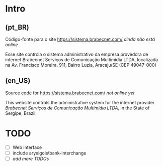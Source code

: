 # Intro

## (pt_BR)

Código-fonte para o site https://sistema.brabecnet.com/ _ainda não está online_

Esse site controla o sistema administrativo da empresa provedora de internet
Brabecnet Serviços de Comunicação Multimídia LTDA, localizada na Av. Francisco
Moreira, 911, Bairro Luzia, Aracaju/SE (CEP 49047-000)


## (en_US)

Source code for https://sistema.brabecnet.com/ _not online yet_

This website controls the administrative system for the internet provider
_Brabecnet Serviços de Comunicação Multimídia LTDA_, in the State of Sergipe,
Brazil.


# TODO

- [ ] Web interface
- [ ] include aryelgois\\bank-interchange
- [ ] _add more TODOs_
